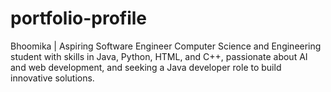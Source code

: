 # portfolio-profile
Bhoomika | Aspiring Software Engineer  Computer Science and Engineering student with skills in Java, Python, HTML, and C++, passionate about AI and web development, and seeking a Java developer role to build innovative solutions.
